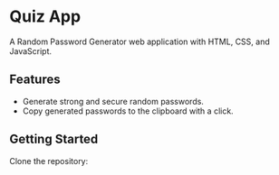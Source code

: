 # Quiz App
A Random Password Generator web application with HTML, CSS, and JavaScript.

## Features
- Generate strong and secure random passwords.
- Copy generated passwords to the clipboard with a click.

## Getting Started
Clone the repository:



